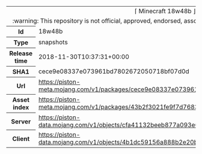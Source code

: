 <html><table>
<tr><td colspan="2" align="center"><img width="0" height="0"><br/>⌈ Minecraft 18w48b ⌋<br/><img width="0" height="0"></td></tr>
<tr><td colspan="2" align="center"><img width="0" height="0"><br/>
:warning: This repository is not official, approved, endorsed, associated or connected with Mojang :warning:
<br/><img width="0" height="0"></td></tr>
<tr><th>Id</th><td>18w48b</td></tr>
<tr><th>Type</th><td>snapshots</td></tr>
<tr><th>Release time</th><td>2018-11-30T10:37:31+00:00</td></tr>
<tr><th>SHA1</th><td>cece9e08337e073961bd7802672050718bf07d0d</td></tr>
<tr><th>Url</th><td><a href="https://piston-meta.mojang.com/v1/packages/cece9e08337e073961bd7802672050718bf07d0d/18w48b.json">https://piston-meta.mojang.com/v1/packages/cece9e08337e073961bd7802672050718bf07d0d/18w48b.json</a></td></tr>
<tr><th>Asset index</th><td><a href="https://piston-meta.mojang.com/v1/packages/43b2f3021fe9f7d768378de95538e22da3ee8301/1.14.json">https://piston-meta.mojang.com/v1/packages/43b2f3021fe9f7d768378de95538e22da3ee8301/1.14.json</a></td></tr>
<tr><th>Server</th><td><a href="https://piston-data.mojang.com/v1/objects/cfa41132beeb877a093e044aba591d9dae236c38/server.jar">https://piston-data.mojang.com/v1/objects/cfa41132beeb877a093e044aba591d9dae236c38/server.jar</a></td></tr>
<tr><th>Client</th><td><a href="https://piston-data.mojang.com/v1/objects/4b1dc59156a888b2e20bbcbfdd5704fb4e7f6789/client.jar">https://piston-data.mojang.com/v1/objects/4b1dc59156a888b2e20bbcbfdd5704fb4e7f6789/client.jar</a></td></tr>
</table></html>